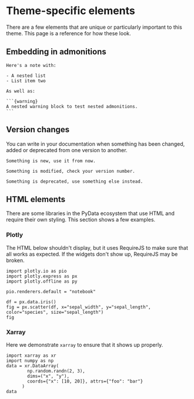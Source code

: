 # Theme-specific elements

There are a few elements that are unique or particularly important to this theme.
This page is a reference for how these look.

## Embedding in admonitions

````{note}
Here's a note with:

- A nested list
- List item two

As well as:

```{warning}
A nested warning block to test nested admonitions.
```
````

## Version changes

You can write in your documentation when something has been changed,
added or deprecated from one version to another.

```{versionadded} 0.1.1
Something is new, use it from now.
```

```{versionchanged} 0.1.1
Something is modified, check your version number.
```

```{deprecated} 0.1.1
Something is deprecated, use something else instead.
```

## HTML elements

There are some libraries in the PyData ecosystem that use HTML and require their own styling.
This section shows a few examples.

### Plotly

The HTML below shouldn't display, but it uses RequireJS to make sure that all
works as expected. If the widgets don't show up, RequireJS may be broken.

```{jupyter-execute}
import plotly.io as pio
import plotly.express as px
import plotly.offline as py

pio.renderers.default = "notebook"

df = px.data.iris()
fig = px.scatter(df, x="sepal_width", y="sepal_length", color="species", size="sepal_length")
fig
```

### Xarray

Here we demonstrate `xarray` to ensure that it shows up properly.

```{jupyter-execute}
import xarray as xr
import numpy as np
data = xr.DataArray(
        np.random.randn(2, 3),
        dims=("x", "y"),
        coords={"x": [10, 20]}, attrs={"foo": "bar"}
      )
data
```

